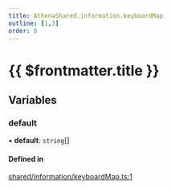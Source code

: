 ```yaml
---
title: AthenaShared.information.keyboardMap
outline: [1,3]
order: 0
---
```


# {{ $frontmatter.title }}


## Variables

### default

• **default**: `string`[]

#### Defined in

[shared/information/keyboardMap.ts:1](https://github.com/Stuyk/altv-athena/blob/4945ccd/src/core/shared/information/keyboardMap.ts#L1)
